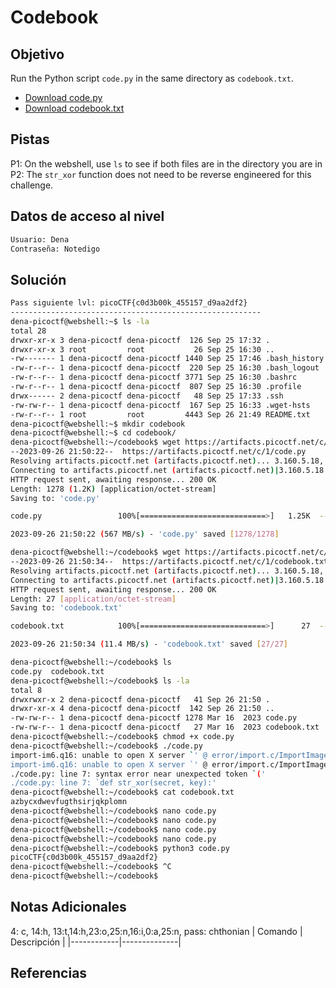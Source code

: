 # Codebook
## Objetivo
Run the Python script `code.py` in the same directory as `codebook.txt`.

- [Download code.py](https://artifacts.picoctf.net/c/1/code.py)
- [Download codebook.txt](https://artifacts.picoctf.net/c/1/codebook.txt)
## Pistas
P1: On the webshell, use `ls` to see if both files are in the directory you are in
P2: The `str_xor` function does not need to be reverse engineered for this challenge.
## Datos de acceso al nivel
```bash
Usuario: Dena
Contraseña: Notedigo
```
## Solución
```bash
Pass siguiente lvl: picoCTF{c0d3b00k_455157_d9aa2df2}
--------------------------------------------------------
dena-picoctf@webshell:~$ ls -la
total 28
drwxr-xr-x 3 dena-picoctf dena-picoctf  126 Sep 25 17:32 .
drwxr-xr-x 3 root         root           26 Sep 25 16:30 ..
-rw------- 1 dena-picoctf dena-picoctf 1440 Sep 25 17:46 .bash_history
-rw-r--r-- 1 dena-picoctf dena-picoctf  220 Sep 25 16:30 .bash_logout
-rw-r--r-- 1 dena-picoctf dena-picoctf 3771 Sep 25 16:30 .bashrc
-rw-r--r-- 1 dena-picoctf dena-picoctf  807 Sep 25 16:30 .profile
drwx------ 2 dena-picoctf dena-picoctf   48 Sep 25 17:33 .ssh
-rw-rw-r-- 1 dena-picoctf dena-picoctf  167 Sep 25 16:33 .wget-hsts
-rw-r--r-- 1 root         root         4443 Sep 26 21:49 README.txt
dena-picoctf@webshell:~$ mkdir codebook
dena-picoctf@webshell:~$ cd codebook/
dena-picoctf@webshell:~/codebook$ wget https://artifacts.picoctf.net/c/1/code.py
--2023-09-26 21:50:22--  https://artifacts.picoctf.net/c/1/code.py
Resolving artifacts.picoctf.net (artifacts.picoctf.net)... 3.160.5.18, 3.160.5.93, 3.160.5.71, ...
Connecting to artifacts.picoctf.net (artifacts.picoctf.net)|3.160.5.18|:443... connected.
HTTP request sent, awaiting response... 200 OK
Length: 1278 (1.2K) [application/octet-stream]
Saving to: 'code.py'

code.py                 100%[============================>]   1.25K  --.-KB/s    in 0s      

2023-09-26 21:50:22 (567 MB/s) - 'code.py' saved [1278/1278]

dena-picoctf@webshell:~/codebook$ wget https://artifacts.picoctf.net/c/1/codebook.txt
--2023-09-26 21:50:34--  https://artifacts.picoctf.net/c/1/codebook.txt
Resolving artifacts.picoctf.net (artifacts.picoctf.net)... 3.160.5.18, 3.160.5.93, 3.160.5.71, ...
Connecting to artifacts.picoctf.net (artifacts.picoctf.net)|3.160.5.18|:443... connected.
HTTP request sent, awaiting response... 200 OK
Length: 27 [application/octet-stream]
Saving to: 'codebook.txt'

codebook.txt            100%[============================>]      27  --.-KB/s    in 0s      

2023-09-26 21:50:34 (11.4 MB/s) - 'codebook.txt' saved [27/27]

dena-picoctf@webshell:~/codebook$ ls   
code.py  codebook.txt
dena-picoctf@webshell:~/codebook$ ls -la
total 8
drwxrwxr-x 2 dena-picoctf dena-picoctf   41 Sep 26 21:50 .
drwxr-xr-x 4 dena-picoctf dena-picoctf  142 Sep 26 21:50 ..
-rw-rw-r-- 1 dena-picoctf dena-picoctf 1278 Mar 16  2023 code.py
-rw-rw-r-- 1 dena-picoctf dena-picoctf   27 Mar 16  2023 codebook.txt
dena-picoctf@webshell:~/codebook$ chmod +x code.py 
dena-picoctf@webshell:~/codebook$ ./code.py 
import-im6.q16: unable to open X server `' @ error/import.c/ImportImageCommand/346.
import-im6.q16: unable to open X server `' @ error/import.c/ImportImageCommand/346.
./code.py: line 7: syntax error near unexpected token `('
./code.py: line 7: `def str_xor(secret, key):'
dena-picoctf@webshell:~/codebook$ cat codebook.txt 
azbycxdwevfugthsirjqkplomn
dena-picoctf@webshell:~/codebook$ nano code.py 
dena-picoctf@webshell:~/codebook$ nano code.py 
dena-picoctf@webshell:~/codebook$ nano code.py 
dena-picoctf@webshell:~/codebook$ nano code.py 
dena-picoctf@webshell:~/codebook$ python3 code.py 
picoCTF{c0d3b00k_455157_d9aa2df2}
dena-picoctf@webshell:~/codebook$ ^C
dena-picoctf@webshell:~/codebook$ 
```
## Notas Adicionales
4: c, 14:h, 13:t,14:h,23:o,25:n,16:i,0:a,25:n,
pass: chthonian
| Comando  | Descripción | 
|------------|--------------|

## Referencias 
